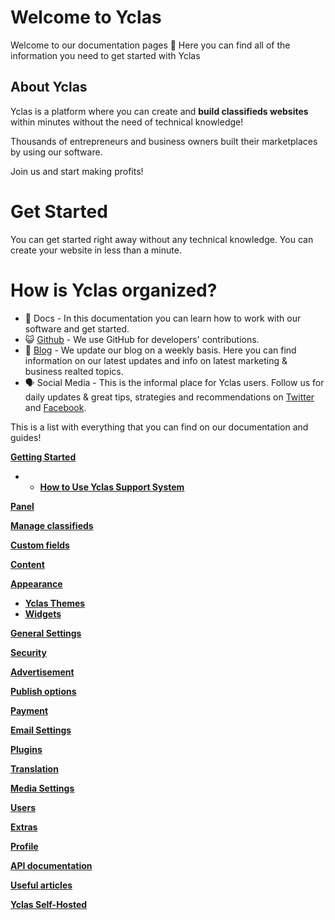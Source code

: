 # Welcome to Yclas

Welcome to our documentation pages **👋** Here you can find all of the information you need to get started with Yclas

## About Yclas

    
Yclas is a platform where you can create and **build classifieds websites** within minutes without the need of technical knowledge!

Thousands of entrepreneurs and business owners built their marketplaces by using our software. 

Join us and start making profits!

# Get Started
You can get started right away without any technical knowledge. You can create your website in less than a minute.

# How is Yclas organized? 

 - 📖 Docs - In this documentation you can learn how to work with our software and get started.
- 😺 [Github](https://github.com/yclas) - We use GitHub for developers' contributions. 
 - 📝 [Blog](https://yclas.com/blog) - We update our blog on a weekly basis. Here you can find information on our latest updates and info on latest marketing & business realted topics.
 - 🗣 Social Media - This is the informal place for Yclas users. Follow us for daily updates & great tips, strategies and recommendations on [Twitter](https://twitter.com/Yclascom) and [Facebook](https://www.facebook.com/yclascom/). 

This is a list with everything that you can find on our documentation and guides! 

[**Getting Started**](README.md)

 -  -  [**How to Use Yclas Support System**](Home-how-to-use-yclas-support-system.md) 

[**Panel**](panel.md)

[**Manage classifieds**](Classifieds.md)

[**Custom fields**](Custom-fields.md)

[**Content**](Content.md)


[**Appearance**](Appearance.md)

  - [**Yclas Themes**](Themes.md)
  - [**Widgets**](Widgets.md)

[**General Settings**](General-Settings.md)

 [**Security**](Security.md)


 

[**Advertisement**](Advertisement.md)


[**Publish options**](Publish-optiond.md)


[**Payment**](Payment.md)


[**Email Settings**](Email-settings.md)

[**Plugins**](Plugins.md)

[**Translation**](Translation.md)

[**Media Settings**](Media-settings.md)

[**Users**](Users.md)

[**Extras**](Extras.md)

[**Profile**](Profile.md)

[**API documentation**](api-documentation.md)

[**Useful articles**](Useful-articles.md)

[**Yclas Self-Hosted**](self-hosted.md)


